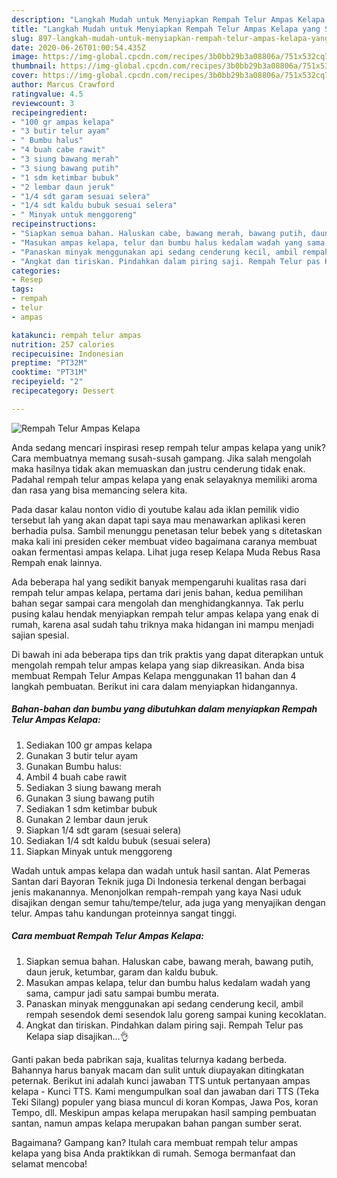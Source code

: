 ```yaml
---
description: "Langkah Mudah untuk Menyiapkan Rempah Telur Ampas Kelapa yang Sempurna"
title: "Langkah Mudah untuk Menyiapkan Rempah Telur Ampas Kelapa yang Sempurna"
slug: 897-langkah-mudah-untuk-menyiapkan-rempah-telur-ampas-kelapa-yang-sempurna
date: 2020-06-26T01:00:54.435Z
image: https://img-global.cpcdn.com/recipes/3b0bb29b3a08806a/751x532cq70/rempah-telur-ampas-kelapa-foto-resep-utama.jpg
thumbnail: https://img-global.cpcdn.com/recipes/3b0bb29b3a08806a/751x532cq70/rempah-telur-ampas-kelapa-foto-resep-utama.jpg
cover: https://img-global.cpcdn.com/recipes/3b0bb29b3a08806a/751x532cq70/rempah-telur-ampas-kelapa-foto-resep-utama.jpg
author: Marcus Crawford
ratingvalue: 4.5
reviewcount: 3
recipeingredient:
- "100 gr ampas kelapa"
- "3 butir telur ayam"
- " Bumbu halus"
- "4 buah cabe rawit"
- "3 siung bawang merah"
- "3 siung bawang putih"
- "1 sdm ketimbar bubuk"
- "2 lembar daun jeruk"
- "1/4 sdt garam sesuai selera"
- "1/4 sdt kaldu bubuk sesuai selera"
- " Minyak untuk menggoreng"
recipeinstructions:
- "Siapkan semua bahan. Haluskan cabe, bawang merah, bawang putih, daun jeruk, ketumbar, garam dan kaldu bubuk."
- "Masukan ampas kelapa, telur dan bumbu halus kedalam wadah yang sama, campur jadi satu sampai bumbu merata."
- "Panaskan minyak menggunakan api sedang cenderung kecil, ambil rempah sesendok demi sesendok lalu goreng sampai kuning kecoklatan."
- "Angkat dan tiriskan. Pindahkan dalam piring saji. Rempah Telur pas Kelapa siap disajikan...👌"
categories:
- Resep
tags:
- rempah
- telur
- ampas

katakunci: rempah telur ampas 
nutrition: 257 calories
recipecuisine: Indonesian
preptime: "PT32M"
cooktime: "PT31M"
recipeyield: "2"
recipecategory: Dessert

---
```



![Rempah Telur Ampas Kelapa](https://img-global.cpcdn.com/recipes/3b0bb29b3a08806a/751x532cq70/rempah-telur-ampas-kelapa-foto-resep-utama.jpg)

Anda sedang mencari inspirasi resep rempah telur ampas kelapa yang unik? Cara membuatnya memang susah-susah gampang. Jika salah mengolah maka hasilnya tidak akan memuaskan dan justru cenderung tidak enak. Padahal rempah telur ampas kelapa yang enak selayaknya memiliki aroma dan rasa yang bisa memancing selera kita.

Pada dasar kalau nonton vidio di youtube kalau ada iklan pemilik vidio tersebut lah yang akan dapat tapi saya mau menawarkan aplikasi keren berhadia pulsa. Sambil menunggu penetasan telur bebek yang s ditetaskan maka kali ini presiden ceker membuat video bagaimana caranya membuat oakan fermentasi ampas kelapa. Lihat juga resep Kelapa Muda Rebus Rasa Rempah enak lainnya.

Ada beberapa hal yang sedikit banyak mempengaruhi kualitas rasa dari rempah telur ampas kelapa, pertama dari jenis bahan, kedua pemilihan bahan segar sampai cara mengolah dan menghidangkannya. Tak perlu pusing kalau hendak menyiapkan rempah telur ampas kelapa yang enak di rumah, karena asal sudah tahu triknya maka hidangan ini mampu menjadi sajian spesial.


Di bawah ini ada beberapa tips dan trik praktis yang dapat diterapkan untuk mengolah rempah telur ampas kelapa yang siap dikreasikan. Anda bisa membuat Rempah Telur Ampas Kelapa menggunakan 11 bahan dan 4 langkah pembuatan. Berikut ini cara dalam menyiapkan hidangannya.

<!--inarticleads1-->

##### Bahan-bahan dan bumbu yang dibutuhkan dalam menyiapkan Rempah Telur Ampas Kelapa:

1. Sediakan 100 gr ampas kelapa
1. Gunakan 3 butir telur ayam
1. Gunakan  Bumbu halus:
1. Ambil 4 buah cabe rawit
1. Sediakan 3 siung bawang merah
1. Gunakan 3 siung bawang putih
1. Sediakan 1 sdm ketimbar bubuk
1. Gunakan 2 lembar daun jeruk
1. Siapkan 1/4 sdt garam (sesuai selera)
1. Sediakan 1/4 sdt kaldu bubuk (sesuai selera)
1. Siapkan  Minyak untuk menggoreng


Wadah untuk ampas kelapa dan wadah untuk hasil santan. Alat Pemeras Santan dari Bayoran Teknik juga Di Indonesia terkenal dengan berbagai jenis makanannya. Menonjolkan rempah-rempah yang kaya Nasi uduk disajikan dengan semur tahu/tempe/telur, ada juga yang menyajikan dengan telur. Ampas tahu kandungan proteinnya sangat tinggi. 

<!--inarticleads2-->

##### Cara membuat Rempah Telur Ampas Kelapa:

1. Siapkan semua bahan. Haluskan cabe, bawang merah, bawang putih, daun jeruk, ketumbar, garam dan kaldu bubuk.
1. Masukan ampas kelapa, telur dan bumbu halus kedalam wadah yang sama, campur jadi satu sampai bumbu merata.
1. Panaskan minyak menggunakan api sedang cenderung kecil, ambil rempah sesendok demi sesendok lalu goreng sampai kuning kecoklatan.
1. Angkat dan tiriskan. Pindahkan dalam piring saji. Rempah Telur pas Kelapa siap disajikan...👌


Ganti pakan beda pabrikan saja, kualitas telurnya kadang berbeda. Bahannya harus banyak macam dan sulit untuk diupayakan ditingkatan peternak. Berikut ini adalah kunci jawaban TTS untuk pertanyaan ampas kelapa - Kunci TTS. Kami mengumpulkan soal dan jawaban dari TTS (Teka Teki Silang) populer yang biasa muncul di koran Kompas, Jawa Pos, koran Tempo, dll. Meskipun ampas kelapa merupakan hasil samping pembuatan santan, namun ampas kelapa merupakan bahan pangan sumber serat. 

Bagaimana? Gampang kan? Itulah cara membuat rempah telur ampas kelapa yang bisa Anda praktikkan di rumah. Semoga bermanfaat dan selamat mencoba!
